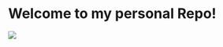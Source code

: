 # Welcome to my personal Repo!

<a href="https://github.com/anuraghazra/github-readme-stats">
  <img align="center" src="https://github-readme-stats.vercel.app/api/top-langs/?theme=dracula&hide_border=true&username=AdrianGrassin&layout=compact&count_private=true&include_all_commits=true&hide=Makefilelayout=compact" />
</a>
<a 
   <img align="center" src="https://media.tenor.com/fTTVgygGDh8AAAAM/kitty-cat-sandwich.gif" />
</a>



<!--
**AdrianGrassin/AdrianGrassin** is a ✨ _special_ ✨ repository because its `README.md` (this file) appears on your GitHub profile.

Here are some ideas to get you started:

- 🔭 I’m currently working on ...
- 🌱 I’m currently learning ...
- 👯 I’m looking to collaborate on ...
- 🤔 I’m looking for help with ...
- 💬 Ask me about ...
- 📫 How to reach me: ...
- 😄 Pronouns: ...
- ⚡ Fun fact: ...
-->
